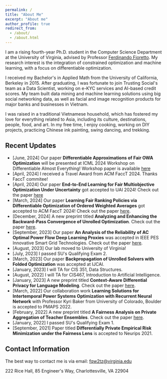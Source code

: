 ```yaml
---
permalink: /
title: "About Me"
excerpt: "About me"
author_profile: true
redirect_from: 
  - /about/
  - /about.html
---
```



I am a rising fourth-year Ph.D. student in the Computer Science Department at the University of Virginia, advised by Professor [Ferdinando Fioretto](https://nandofioretto.github.io/). My research interest is the integration of constrained optimization and machine learning, with a focus on differentiable optimization.

I received my Bachelor's in Applied Math from the University of California, Berkeley in 2015. After graduating, I was fortunate to join Trusting Social's team as a Data Scientist, working on e-KYC services and AI-based credit scores. My team built data mining and machine learning solutions using big social networking data, as well as facial and image recognition products for major banks and businesses in Vietnam.

I was raised in a traditional Vietnamese household, which has fostered my love for everything related to Asia, including its culture, destinations, people, food, and art. In my free time, I enjoy cooking, working on DIY projects, practicing Chinese ink painting, swing dancing, and trekking.


## Recent Updates
* [June, 2024] Our paper **Differentiable Approximations of Fair OWA Optimization** will be presented at ICML 2024 Workshop on Differentiable Almost Everything! Workshop paper is available [here](https://differentiable.xyz/papers-2024/paper_48.pdf)
* [April, 2024] I received a Travel Award from ACM FaccT 2024. Thanks FaccT commitee! 
* [April, 2024] Our paper  **End-to-End Learning for Fair Multiobjective Optimization Under Uncertainty** got accepted to UAI 2024! Check out the paper [here](https://arxiv.org/abs/2402.07772) 
* [March, 2024] Our paper **Learning Fair Ranking Policies via Differentiable Optimization of Ordered Weighted Averages** got accepted to ACM FaccT 2024! Check out the paper [here](https://arxiv.org/abs/2402.05252).
* [December, 2024] A new preprint titled **Analyzing and Enhancing the Backward-Pass Convergence of Unrolled Optimization**. Check out the paper [here](https://arxiv.org/abs/2312.17394).
* [September, 2023] Our paper **An Analysis of the Reliability of AC Optimal Power Flow Deep Learning Proxies** was accepted in IEEE PES Innovative Smart Grid Technologies. Check out the paper [here](https://arxiv.org/pdf/2111.11168.pdf).
* [August, 2023] Our lab moved to University of Virginia! 
* [July, 2023] I passed SU's Qualifying Exam 2. 
* [March, 2023] Our paper **Backpropagation of Unrolled Solvers with Folded Optimization** was accepted at IJCAI.
* [January, 2023] I will TA for CIS 351, Data Structures. 
* [August, 2022] I will TA for CIS467, Introduction to Artificial Intelligence. 
* [January, 2023] A new preprint titled **Context-Aware Differential Privacy for Language Modeling**. Check out the paper [here](https://arxiv.org/abs/2301.12288).
* [March, 2022] Our collaboration work **Learning Solutions for Intertemporal
Power Systems Optimization with Recurrent Neural Network** with Professor Kyri Baker from University of Colorado, Boulder is accepted to PMAPS 2022.
* [February, 2022] A new preprint titled **A Fairness Analysis on Private Aggregation of Teacher Ensembles**. Check out the paper [here](https://arxiv.org/pdf/2109.08630.pdf).
* [January, 2022] I passed SU's Qualifying Exam 1. 
* [September, 2021] Paper titled **Differentially Private Empirical Risk Minimization under the Fairness Lens** is accepted to Neurips 2021.

## Contact Information 

The best way to contact me is via email: fqw2tz@virginia.edu

222 Rice Hall, 85 Engineer's Way, Charlottesville, VA 22904
